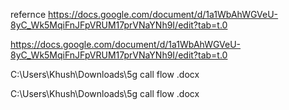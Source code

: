 refernce 
https://docs.google.com/document/d/1a1WbAhWGVeU-8yC_Wk5MqiFnJFpVRUM17prVNaYNh9I/edit?tab=t.0

https://docs.google.com/document/d/1a1WbAhWGVeU-8yC_Wk5MqiFnJFpVRUM17prVNaYNh9I/edit?tab=t.0


C:\Users\Khush\Downloads\5g call flow .docx


C:\Users\Khush\Downloads\5g call flow .docx
